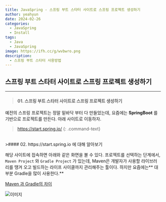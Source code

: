 ```yaml
---
title: JavaSpring - 스프링 부트 스타터 사이트로 스프링 프로젝트 생성하기
author: yeahyun
date: 2024-02-26
categories:
  - JavaSpring
  - Install
tags:
  - Java
  - JavaSpring
image: https://ifh.cc/g/wvbwro.png
description:
  - 스프링 부트 스타터 사용방법
---
```

## 스프링 부트 스타터 사이트로 스프링 프로젝트 생성하기

---
>#### 01. 스프링 부트 스타터 사이트로 스프링 프로젝트 생성하기

예전의 스프링 프로젝트는 정말 밑바닥 부터 다 만들었는데, 요즘에는 **SpringBoot** 를 기반으로 프로젝트를 만든다. 아래 사이트로 이동하자.
>https://start.spring.io/
{: .command-text}

<BR>
>#### 02. https://start.spring.io 에 대해 알아보기

해당 사이트에 접속하면 아래와 같은 화면을 볼 수 있다.
프로젝트를 선택하는 단계에서, `Maven Project` 와 `Gradle Project` 가 있는데,
Maven은 개발자가 사용할 라이브러리를 땡겨 오고 빌드하는 라이프 사이클까지 관리해주는 툴이다.
하지만 요즘에는** 대부분 Gradle을 많이 사용한다.**

[Maven 과 Gradle의 차이](https://yeahyunkim.github.io/posts/%EC%9E%90%EB%B0%94-%EB%B9%8C%EB%93%9C-%EB%8F%84%EA%B5%AC-%EC%A2%85%EB%A5%98-Maven,-Gradle-%EC%B0%A8%EC%9D%B4%EC%A0%90/)

![이미지](https://ifh.cc/g/p6HvRn.png)
